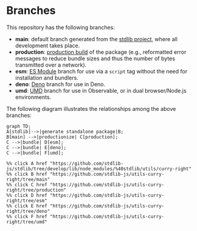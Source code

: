 <!--

@license Apache-2.0

Copyright (c) 2022 The Stdlib Authors.

Licensed under the Apache License, Version 2.0 (the "License");
you may not use this file except in compliance with the License.
You may obtain a copy of the License at

    http://www.apache.org/licenses/LICENSE-2.0

Unless required by applicable law or agreed to in writing, software
distributed under the License is distributed on an "AS IS" BASIS,
WITHOUT WARRANTIES OR CONDITIONS OF ANY KIND, either express or implied.
See the License for the specific language governing permissions and
limitations under the License.

-->

# Branches

This repository has the following branches:

-   **main**: default branch generated from the [stdlib project][stdlib-url], where all development takes place.
-   **production**: [production build][production-url] of the package (e.g., reformatted error messages to reduce bundle sizes and thus the number of bytes transmitted over a network).
-   **esm**: [ES Module][esm-url] branch for use via a `script` tag without the need for installation and bundlers.
-   **deno**: [Deno][deno-url] branch for use in Deno.
-   **umd**: [UMD][umd-url] branch for use in Observable, or in dual browser/Node.js environments.

The following diagram illustrates the relationships among the above branches:

```mermaid
graph TD;
A[stdlib]-->|generate standalone package|B;
B[main] -->|productionize| C[production];
C -->|bundle| D[esm];
C -->|bundle| E[deno];
C -->|bundle| F[umd];

%% click A href "https://github.com/stdlib-js/stdlib/tree/develop/lib/node_modules/%40stdlib/utils/curry-right"
%% click B href "https://github.com/stdlib-js/utils-curry-right/tree/main"
%% click C href "https://github.com/stdlib-js/utils-curry-right/tree/production"
%% click D href "https://github.com/stdlib-js/utils-curry-right/tree/esm"
%% click E href "https://github.com/stdlib-js/utils-curry-right/tree/deno"
%% click F href "https://github.com/stdlib-js/utils-curry-right/tree/umd"
```

[stdlib-url]: https://github.com/stdlib-js/stdlib/tree/develop/lib/node_modules/%40stdlib/utils/curry-right
[production-url]: https://github.com/stdlib-js/utils-curry-right/tree/production
[deno-url]: https://github.com/stdlib-js/utils-curry-right/tree/deno
[umd-url]: https://github.com/stdlib-js/utils-curry-right/tree/umd
[esm-url]: https://github.com/stdlib-js/utils-curry-right/tree/esm